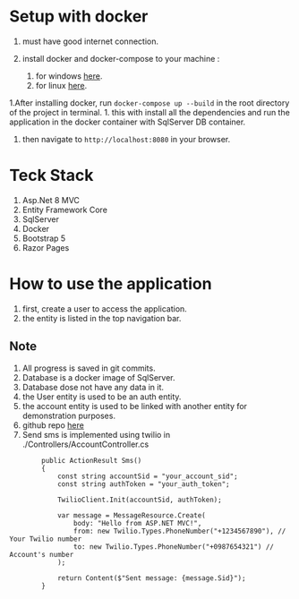 

# Setup with docker

1. must have good internet connection.

1. install docker and docker-compose to your machine :
    1. for windows [here](https://docs.docker.com/desktop/install/windows-install/).
    1. for linux [here](https://docs.docker.com/desktop/install/linux-install/).

1.After installing docker, run `docker-compose up --build` in the root directory of the project in terminal. 
    1. this with install all the dependencies and run the application in the docker container with SqlServer DB container.

1. then navigate to `http://localhost:8080` in your browser.

# Teck Stack
1. Asp.Net 8 MVC
1. Entity Framework Core
1. SqlServer
1. Docker
1. Bootstrap 5
1. Razor Pages


# How to use the application
1. first, create a user to access the application.
1. the entity is listed in the top navigation bar.

## Note
1. All progress is saved in git commits.
1. Database is a docker image of SqlServer.
1. Database dose not have any data in it.
1. the User entity is used to be an auth entity.
1. the account entity is used to be linked with another entity for demonstration purposes.
1. github repo [here](https://github.com/Ala-Alsanea/ala_alsanea_ebda3soft_demo)
1. Send sms is implemented using twilio in ./Controllers/AccountController.cs
```dotnetcli
        public ActionResult Sms()
        {
            const string accountSid = "your_account_sid";
            const string authToken = "your_auth_token";

            TwilioClient.Init(accountSid, authToken);

            var message = MessageResource.Create(
                body: "Hello from ASP.NET MVC!",
                from: new Twilio.Types.PhoneNumber("+1234567890"), // Your Twilio number
                to: new Twilio.Types.PhoneNumber("+0987654321") // Account's number
            );

            return Content($"Sent message: {message.Sid}");
        }
```
